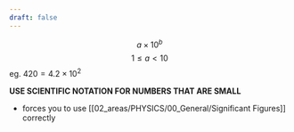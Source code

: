 ```yaml
---
draft: false
---
```

$$a \times 10^{b}$$
$$1 \leq a < 10$$
eg.
$420 = 4.2 \times 10^{2}$



**USE SCIENTIFIC NOTATION FOR NUMBERS THAT ARE SMALL**
- forces you to use [[02_areas/PHYSICS/00_General/Significant Figures]] correctly